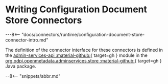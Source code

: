 <!-- SPDX-License-Identifier: CC-BY-4.0 -->
<!-- Copyright Contributors to the ODPi Egeria project 2020. -->

# Writing Configuration Document Store Connectors

---8<-- "docs/connectors/runtime/configuration-document-store-connector-intro.md"

The definition of the connector interface for these connectors is
defined in the [admin-services-api :material-github:](https://github.com/odpi/egeria/tree/master/open-metadata-implementation/admin-services/admin-services-api){ target=gh } module in the
[org.odpi.openmetadata.adminservices.store :material-github:](https://github.com/odpi/egeria/tree/master/open-metadata-implementation/admin-services/admin-services-api/src/main/java/org/odpi/openmetadata/adminservices/store){ target=gh } Java package.

--8<-- "snippets/abbr.md"
